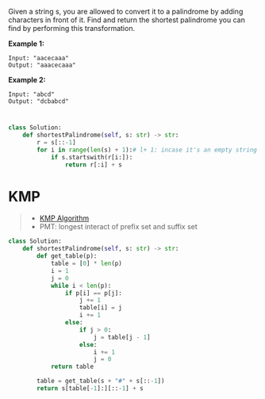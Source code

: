 Given a string s, you are allowed to convert it to a palindrome by adding characters in front of it. Find and return the shortest palindrome you can find by performing this transformation.

**Example 1:**
```
Input: "aacecaaa"
Output: "aaacecaaa"
```
**Example 2:**
```
Input: "abcd"
Output: "dcbabcd"
```

#
```python
class Solution:
    def shortestPalindrome(self, s: str) -> str:
        r = s[::-1]
        for i in range(len(s) + 1):# l+ 1: incase it's an empty string
            if s.startswith(r[i:]):
                return r[:i] + s
```
# KMP
>* [KMP Algorithm](https://www.zhihu.com/question/21923021/answer/281346746)
>* PMT: longest interact of prefix set and suffix set
```python
class Solution:
    def shortestPalindrome(self, s: str) -> str:
        def get_table(p):
            table = [0] * len(p)
            i = 1
            j = 0
            while i < len(p):
                if p[i] == p[j]:
                    j += 1
                    table[i] = j
                    i += 1
                else:
                    if j > 0:
                        j = table[j - 1]
                    else:
                        i += 1
                        j = 0
            return table

        table = get_table(s + "#" + s[::-1])
        return s[table[-1]:][::-1] + s
```